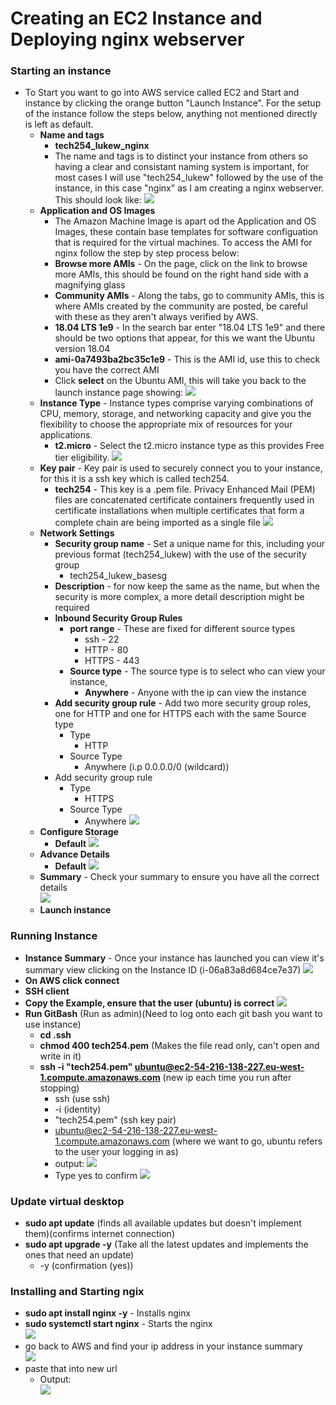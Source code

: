 # Creating an EC2 Instance and Deploying nginx webserver

### Starting an instance
- To Start you want to go into AWS service called EC2 and Start and instance by clicking the orange button "Launch Instance". For the setup of the instance follow the steps below, anything not mentioned directly is left as default.
  - **Name and tags**
    - **tech254_lukew_nginx**
    - The name and tags is to distinct your instance from others so having a clear and consistant naming system is important, for most cases I will use "tech254_lukew" followed by the use of the instance, in this case "nginx" as I am creating a nginx webserver. This should look like:
![](images/name_and_tags.png)
  - **Application and OS Images**
    - The Amazon Machine Image is apart od the Application and OS Images, these contain base templates for software configuation that is required for the virtual machines. To access the AMI for nginx follow the step by step process below:
    - **Browse more AMIs** - On the page, click on the link to browse more AMIs, this should be found on the right hand side with a magnifying glass
    - **Community AMIs** - Along the tabs, go to community AMIs, this is where AMIs created by the community are posted, be careful with these as they aren't always verified by AWS.
    - **18.04 LTS 1e9** - In the search bar enter "18.04 LTS 1e9" and there should be two options that appear, for this we want the Ubuntu version 18.04
    - **ami-0a7493ba2bc35c1e9** - This is the AMI id, use this to check you have the correct AMI
    - Click **select** on the Ubuntu AMI, this will take you back to the launch instance page showing:
![](images/ami.png)
  - **Instance Type** - Instance types comprise varying combinations of CPU, memory, storage, and networking capacity and give you the flexibility to choose the appropriate mix of resources for your applications.
    - **t2.micro** - Select the t2.micro instance type as this provides Free tier eligibility.
![](images/instance_types.png)
  - **Key pair** - Key pair is used to securely connect you to your instance, for this it is a ssh key which is called tech254.
    - **tech254** - This key is a .pem file. Privacy Enhanced Mail (PEM) files are concatenated certificate containers frequently used in certificate installations when multiple certificates that form a complete chain are being imported as a single file
![](images/key_pairs.png)
  - **Network Settings**
    - **Security group name** - Set a unique name for this, including your previous format (tech254_lukew) with the use of the security group
      - tech254_lukew_basesg
    - **Description** - for now keep the same as the name, but when the security is more complex, a more detail description might be required
    - **Inbound Security Group Rules**
      - **port range** - These are fixed for different source types
        - ssh - 22
        - HTTP - 80
        - HTTPS - 443
      - **Source type** - The source type is to select who can view your instance,
        - **Anywhere** - Anyone with the ip can view the instance
    - **Add security group rule** - Add two more security group roles, one for HTTP and one for HTTPS each with the same Source type
      - Type
        - HTTP
      - Source Type
        - Anywhere (i.p 0.0.0.0/0 (wildcard))
    - Add security group rule
      - Type
        - HTTPS
      - Source Type
        - Anywhere 
![](images/network_settings.png)
  - **Configure Storage**
    - **Default**
![](images/configure_storage.png)
  - **Advance Details**
    - **Default**
![](images/advance_details.png)
  - **Summary** - Check your summary to ensure you have all the correct details  
![](images/summary.png)
  - **Launch instance**


### Running Instance
- **Instance Summary** - Once your instance has launched you can view it's summary view clicking on the Instance ID (i-06a83a8d684ce7e37)
![](images/instance_summary.png)
- **On AWS click connect**
- **SSH client**
- **Copy the Example, ensure that the user (ubuntu) is correct**
![](images/connect_to_instance_ssh_client.png)
- **Run GitBash** (Run as admin)(Need to log onto each git bash you want to use instance)
  - **cd .ssh**
  - **chmod 400 tech254.pem** (Makes the file read only, can't open and write in it)
  - **ssh -i "tech254.pem" ubuntu@ec2-54-216-138-227.eu-west-1.compute.amazonaws.com** (new ip each time you run after stopping)
    - ssh (use ssh)
    - -i (identity)
    - "tech254.pem" (ssh key pair)
    - ubuntu@ec2-54-216-138-227.eu-west-1.compute.amazonaws.com (where we want to go, ubuntu refers to the user your logging in as)
    - output: 
![](images/fingerprint.png)
    - Type yes to confirm
![](images/command_line_connect_instance.png)

### Update virtual desktop
- **sudo apt update** (finds all available updates but doesn't implement them)(confirms internet connection)
- **sudo apt upgrade -y** (Take all the latest updates and implements the ones that need an update)
  - -y (confirmation (yes))

### Installing and Starting ngix
- **sudo apt install nginx -y** - Installs nginx
- **sudo systemctl start nginx** - Starts the nginx  
![](images/start_nginx.png) 
- go back to AWS and find your ip address in your instance summary  
![](images/instance_summary_public_ip.png)
- paste that into new url
  - Output:  
![](images/nginx_website.png)

